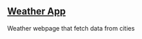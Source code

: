 ## [Weather App](https://lukblan.github.io/weather-app/)
Weather webpage that fetch data from cities
